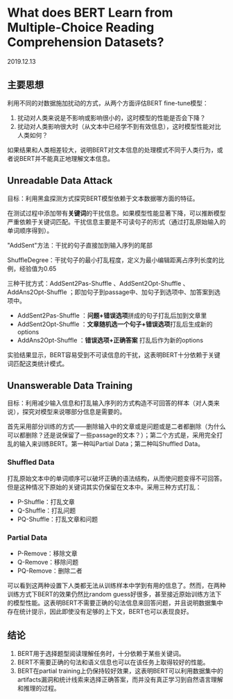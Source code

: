 # What does BERT Learn from Multiple-Choice Reading Comprehension Datasets?

2019.12.13

## 主要思想

利用不同的对数据施加扰动的方式，从两个方面评估BERT fine-tune模型：

1. 扰动对人类来说是不影响或影响很小的，这时模型的性能是否会下降？
2. 扰动对人类影响很大时（从文本中已经学不到有效信息），这时模型性能对比人类如何？

如果结果和人类相差较大，说明BERT对文本信息的处理模式不同于人类行为，或者说BERT并不能真正地理解文本信息。

## Unreadable Data Attack

目标：利用黑盒探测方式探究BERT模型依赖于文本数据哪方面的特征。

在测试过程中添加带有**关键词**的干扰信息。如果模型性能显著下降，可以推断模型严重依赖于关键词匹配。干扰信息主要是不可读句子的形式（通过打乱原始输入的单词顺序得到）。

"AddSent"方法：干扰的句子直接加到输入序列的尾部

ShuffleDegree：干扰句子的最小打乱程度，定义为最小编辑距离占序列长度的比例，经验值为0.65

三种干扰方式：AddSent2Pas-Shuffle 、AddSent2Opt-Shuffle 、AddAns2Opt-Shuffle ；即加句子到passage中、加句子到选项中、加答案到选项中。

- AddSent2Pas-Shuffle ：**问题+错误选项**拼成的句子打乱后加到文章里
- AddSent2Opt-Shuffle ：**文章随机选一个句子+错误选项**打乱后生成新的options
- AddAns2Opt-Shuffle ：**错误选项+正确答案** 打乱后作为新的options

实验结果显示，BERT容易受到不可读信息的干扰，这表明BERT十分依赖于关键词匹配这类统计模式。

## Unanswerable Data Training

目标：利用减少输入信息和打乱输入序列的方式构造不可回答的样本（对人类来说），探究对模型来说哪部分信息是需要的。

首先采用部分训练的方式——删除输入中的文章或是问题或是二者都删除（为什么可以都删除？还是说保留了一些passage的文本？）；第二个方式是，采用完全打乱的输入来训练BERT。第一种叫Partial Data；第二种叫Shuffled Data。

### Shuffled Data

打乱原始文本中的单词顺序可以破坏正确的语法结构，从而使问题变得不可回答。但是这种情况下原始的关键词其实仍保留在文本中。采用三种方式打乱：

- P-Shuffle：打乱文章
- Q-Shuffle：打乱问题
- PQ-Shuffle：打乱文章和问题

### Partial Data

- P-Remove：移除文章
- Q-Remove：移除问题
- PQ-Remove：删除二者

可以看到这两种设置下人类都无法从训练样本中学到有用的信息了。然而，在两种训练方式下BERT的效果仍然比random guess好很多，甚至接近原始训练方法下的模型性能。这表明BERT不需要正确的句法信息来回答问题，并且说明数据集中存在统计提示，因此即使没有足够的上下文，BERT也可以表现良好。

## 结论

1. BERT用于选择题型阅读理解任务时，十分依赖于某些关键词。
2. BERT不需要正确的句法和语义信息也可以在该任务上取得较好的性能。
3. BERT在partial training上仍保持较好效果，这表明BERT可以利用数据集中的artifacts漏洞和统计线索来选择正确答案，而并没有真正学习到自然语言理解和推理的过程。

